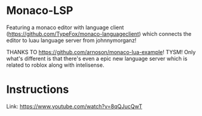 # Monaco-LSP
 Featuring a monaco editor with language client (https://github.com/TypeFox/monaco-languageclient) which connects the editor to luau language server from johnnymorganz!

THANKS TO https://github.com/arnoson/monaco-lua-example! TYSM!
Only what's different is that there's even a epic new language server which is related to roblox along with intelisense.

# Instructions

Link: https://www.youtube.com/watch?v=8qQJucQwT
